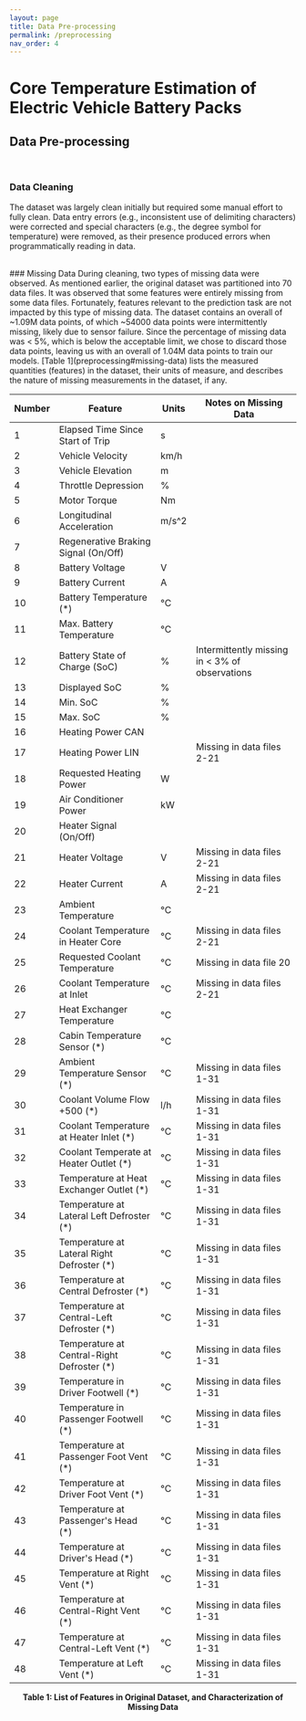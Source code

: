 ```yaml
---
layout: page
title: Data Pre-processing
permalink: /preprocessing
nav_order: 4
---
```


# Core Temperature Estimation of Electric Vehicle Battery Packs

## Data Pre-processing
<br/>

### Data Cleaning
The dataset was largely clean initially but required some manual effort to fully clean. Data entry errors (e.g., inconsistent use of delimiting characters) were corrected and special characters (e.g., the degree symbol for temperature) were removed, as their presence produced errors when programmatically reading in data.

<br/>
### Missing Data
During cleaning, two types of missing data were observed. As mentioned earlier, the original dataset was partitioned into 70 data files. It was observed that some features were entirely missing from some data files. Fortunately, features relevant to the prediction task are not impacted by this type of missing data. The dataset contains an overall of ~1.09M data points, of which ~54000 data points were intermittently missing, likely due to sensor failure. Since the percentage of missing data was < 5%, which is below the acceptable limit, we chose to discard those data points, leaving us with an overall of 1.04M data points to train our models. [Table 1](preprocessing#missing-data) lists the measured quantities (features) in the dataset, their units of measure, and describes the nature of missing measurements in the dataset, if any.


 | Number      | Feature                                      | Units        | Notes on Missing Data                           |
 | ----------- | -------------------------------------------- | ------------ | ----------------------------------------------- |
 | 1           | Elapsed Time Since Start of Trip             | s            |                                                 |
 | 2           | Vehicle Velocity                             | km/h         |                                                 |
 | 3           | Vehicle Elevation                            | m            |                                                 |
 | 4           | Throttle Depression                          | %            |                                                 |
 | 5           | Motor Torque                                 | Nm           |                                                 |
 | 6           | Longitudinal Acceleration                    | m/s^2        |                                                 |
 | 7           | Regenerative Braking Signal (On/Off)         |              |                                                 |
 | 8           | Battery Voltage                              | V            |                                                 |
 | 9           | Battery Current                              | A            |                                                 |
 | 10          | Battery Temperature (*)                      | °C           |                                                 |
 | 11          | Max. Battery Temperature                     | °C           |                                                 |
 | 12          | Battery State of Charge (SoC)                | %            | Intermittently missing in < 3% of observations  |
 | 13          | Displayed SoC                                | %            |                                                 |
 | 14          | Min. SoC                                     | %            |                                                 |
 | 15          | Max. SoC                                     | %            |                                                 |
 | 16          | Heating Power CAN                            |              |                                                 |
 | 17          | Heating Power LIN                            |              | Missing in data files 2-21                      |
 | 18          | Requested Heating Power                      | W            |                                                 |
 | 19          | Air Conditioner Power                        | kW           |                                                 |
 | 20          | Heater Signal (On/Off)                       |              |                                                 |
 | 21          | Heater Voltage                               | V            | Missing in data files 2-21                      |
 | 22          | Heater Current                               | A            | Missing in data files 2-21                      |
 | 23          | Ambient Temperature                          | °C           |                                                 |
 | 24          | Coolant Temperature in Heater Core           | °C           | Missing in data files 2-21                      |
 | 25          | Requested Coolant Temperature                | °C           | Missing in data file 20                         |
 | 26          | Coolant Temperature at Inlet                 | °C           | Missing in data files 2-21                      |
 | 27          | Heat Exchanger Temperature                   | °C           |                                                 |
 | 28          | Cabin Temperature Sensor (*)                 | °C           |                                                 |
 | 29          | Ambient Temperature Sensor (*)               | °C           | Missing in data files 1-31                      |
 | 30          | Coolant Volume Flow +500 (*)                 | l/h          | Missing in data files 1-31                      |
 | 31          | Coolant Temperature at Heater Inlet (*)      | °C           | Missing in data files 1-31                      |
 | 32          | Coolant Temperate at Heater Outlet (*)       | °C           | Missing in data files 1-31                      |
 | 33          | Temperature at Heat Exchanger Outlet (*)     | °C           | Missing in data files 1-31                      |
 | 34          | Temperature at Lateral Left Defroster (*)    | °C           | Missing in data files 1-31                      |
 | 35          | Temperature at Lateral Right Defroster (*)   | °C           | Missing in data files 1-31                      |
 | 36          | Temperature at Central Defroster (*)         | °C           | Missing in data files 1-31                      |
 | 37          | Temperature at Central-Left Defroster (*)    | °C           | Missing in data files 1-31                      |
 | 38          | Temperature at Central-Right Defroster (*)   | °C           | Missing in data files 1-31                      |
 | 39          | Temperature in Driver Footwell (*)           | °C           | Missing in data files 1-31                      |
 | 40          | Temperature in Passenger Footwell (*)        | °C           | Missing in data files 1-31                      |
 | 41          | Temperature at Passenger Foot Vent (*)       | °C           | Missing in data files 1-31                      |
 | 42          | Temperature at Driver Foot Vent (*)          | °C           | Missing in data files 1-31                      |
 | 43          | Temperature at Passenger's Head (*)          | °C           | Missing in data files 1-31                      |
 | 44          | Temperature at Driver's Head (*)             | °C           | Missing in data files 1-31                      |
 | 45          | Temperature at Right Vent (*)                | °C           | Missing in data files 1-31                      |
 | 46          | Temperature at Central-Right Vent (*)        | °C           | Missing in data files 1-31                      |
 | 47          | Temperature at Central-Left Vent (*)         | °C           | Missing in data files 1-31                      |
 | 48          | Temperature at Left Vent (*)                 | °C           | Missing in data files 1-31                      |

<center> <b> Table 1: List of Features in Original Dataset, and Characterization of Missing Data </b> </center>
